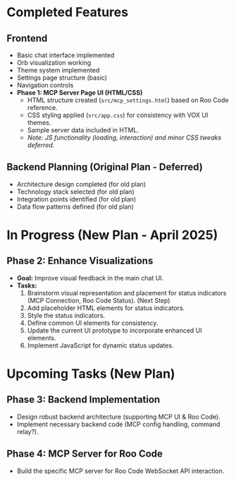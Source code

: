 # Completed Features

## Frontend
- Basic chat interface implemented
- Orb visualization working
- Theme system implemented
- Settings page structure (basic)
- Navigation controls
- **Phase 1: MCP Server Page UI (HTML/CSS)**
    - HTML structure created (`src/mcp_settings.html`) based on Roo Code reference.
    - CSS styling applied (`src/app.css`) for consistency with VOX UI themes.
    - Sample server data included in HTML.
    - *Note: JS functionality (loading, interaction) and minor CSS tweaks deferred.*

## Backend Planning (Original Plan - Deferred)
- Architecture design completed (for old plan)
- Technology stack selected (for old plan)
- Integration points identified (for old plan)
- Data flow patterns defined (for old plan)

# In Progress (New Plan - April 2025)

## Phase 2: Enhance Visualizations
- **Goal:** Improve visual feedback in the main chat UI.
- **Tasks:**
    1. Brainstorm visual representation and placement for status indicators (MCP Connection, Roo Code Status). (Next Step)
    2. Add placeholder HTML elements for status indicators.
    3. Style the status indicators.
    4. Define common UI elements for consistency.
    5. Update the current UI prototype to incorporate enhanced UI elements.
    6. Implement JavaScript for dynamic status updates.

# Upcoming Tasks (New Plan)

## Phase 3: Backend Implementation
- Design robust backend architecture (supporting MCP UI & Roo Code).
- Implement necessary backend code (MCP config handling, command relay?).

## Phase 4: MCP Server for Roo Code
- Build the specific MCP server for Roo Code WebSocket API interaction.
